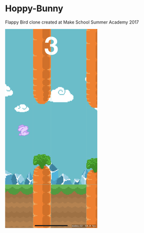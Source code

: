 # Hoppy-Bunny
Flappy Bird clone created at Make School Summer Academy 2017

<img src="IMG_5571.png" alt="Hoppy Bunny" width="300">
